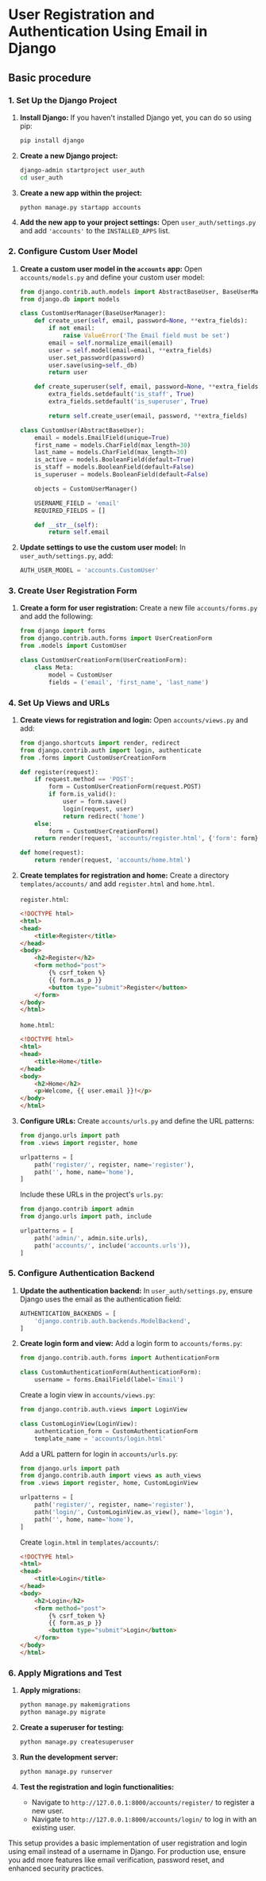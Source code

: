 # User Registration and Authentication Using Email in Django

## Basic procedure

### 1. Set Up the Django Project

1. **Install Django:**
   If you haven't installed Django yet, you can do so using pip:

   ```bash
   pip install django
   ```

2. **Create a new Django project:**

   ```bash
   django-admin startproject user_auth
   cd user_auth
   ```

3. **Create a new app within the project:**

   ```bash
   python manage.py startapp accounts
   ```

4. **Add the new app to your project settings:**
   Open `user_auth/settings.py` and add `'accounts'` to the `INSTALLED_APPS` list.

### 2. Configure Custom User Model

1. **Create a custom user model in the `accounts` app:**
   Open `accounts/models.py` and define your custom user model:

   ```python
   from django.contrib.auth.models import AbstractBaseUser, BaseUserManager
   from django.db import models

   class CustomUserManager(BaseUserManager):
       def create_user(self, email, password=None, **extra_fields):
           if not email:
               raise ValueError('The Email field must be set')
           email = self.normalize_email(email)
           user = self.model(email=email, **extra_fields)
           user.set_password(password)
           user.save(using=self._db)
           return user

       def create_superuser(self, email, password=None, **extra_fields):
           extra_fields.setdefault('is_staff', True)
           extra_fields.setdefault('is_superuser', True)

           return self.create_user(email, password, **extra_fields)

   class CustomUser(AbstractBaseUser):
       email = models.EmailField(unique=True)
       first_name = models.CharField(max_length=30)
       last_name = models.CharField(max_length=30)
       is_active = models.BooleanField(default=True)
       is_staff = models.BooleanField(default=False)
       is_superuser = models.BooleanField(default=False)

       objects = CustomUserManager()

       USERNAME_FIELD = 'email'
       REQUIRED_FIELDS = []

       def __str__(self):
           return self.email
   ```

2. **Update settings to use the custom user model:**
   In `user_auth/settings.py`, add:

   ```python
   AUTH_USER_MODEL = 'accounts.CustomUser'
   ```

### 3. Create User Registration Form

1. **Create a form for user registration:**
   Create a new file `accounts/forms.py` and add the following:

   ```python
   from django import forms
   from django.contrib.auth.forms import UserCreationForm
   from .models import CustomUser

   class CustomUserCreationForm(UserCreationForm):
       class Meta:
           model = CustomUser
           fields = ('email', 'first_name', 'last_name')
   ```

### 4. Set Up Views and URLs

1. **Create views for registration and login:**
   Open `accounts/views.py` and add:

   ```python
   from django.shortcuts import render, redirect
   from django.contrib.auth import login, authenticate
   from .forms import CustomUserCreationForm

   def register(request):
       if request.method == 'POST':
           form = CustomUserCreationForm(request.POST)
           if form.is_valid():
               user = form.save()
               login(request, user)
               return redirect('home')
       else:
           form = CustomUserCreationForm()
       return render(request, 'accounts/register.html', {'form': form})

   def home(request):
       return render(request, 'accounts/home.html')
   ```

2. **Create templates for registration and home:**
   Create a directory `templates/accounts/` and add `register.html` and `home.html`.

   `register.html`:

   ```html
   <!DOCTYPE html>
   <html>
   <head>
       <title>Register</title>
   </head>
   <body>
       <h2>Register</h2>
       <form method="post">
           {% csrf_token %}
           {{ form.as_p }}
           <button type="submit">Register</button>
       </form>
   </body>
   </html>
   ```

   `home.html`:

   ```html
   <!DOCTYPE html>
   <html>
   <head>
       <title>Home</title>
   </head>
   <body>
       <h2>Home</h2>
       <p>Welcome, {{ user.email }}!</p>
   </body>
   </html>
   ```

3. **Configure URLs:**
   Create `accounts/urls.py` and define the URL patterns:

   ```python
   from django.urls import path
   from .views import register, home

   urlpatterns = [
       path('register/', register, name='register'),
       path('', home, name='home'),
   ]
   ```

   Include these URLs in the project's `urls.py`:

   ```python
   from django.contrib import admin
   from django.urls import path, include

   urlpatterns = [
       path('admin/', admin.site.urls),
       path('accounts/', include('accounts.urls')),
   ]
   ```

### 5. Configure Authentication Backend

1. **Update the authentication backend:**
   In `user_auth/settings.py`, ensure Django uses the email as the authentication field:

   ```python
   AUTHENTICATION_BACKENDS = [
       'django.contrib.auth.backends.ModelBackend',
   ]
   ```

2. **Create login form and view:**
   Add a login form to `accounts/forms.py`:

   ```python
   from django.contrib.auth.forms import AuthenticationForm

   class CustomAuthenticationForm(AuthenticationForm):
       username = forms.EmailField(label='Email')
   ```

   Create a login view in `accounts/views.py`:

   ```python
   from django.contrib.auth.views import LoginView

   class CustomLoginView(LoginView):
       authentication_form = CustomAuthenticationForm
       template_name = 'accounts/login.html'
   ```

   Add a URL pattern for login in `accounts/urls.py`:

   ```python
   from django.urls import path
   from django.contrib.auth import views as auth_views
   from .views import register, home, CustomLoginView

   urlpatterns = [
       path('register/', register, name='register'),
       path('login/', CustomLoginView.as_view(), name='login'),
       path('', home, name='home'),
   ]
   ```

   Create `login.html` in `templates/accounts/`:

   ```html
   <!DOCTYPE html>
   <html>
   <head>
       <title>Login</title>
   </head>
   <body>
       <h2>Login</h2>
       <form method="post">
           {% csrf_token %}
           {{ form.as_p }}
           <button type="submit">Login</button>
       </form>
   </body>
   </html>
   ```

### 6. Apply Migrations and Test

1. **Apply migrations:**

   ```bash
   python manage.py makemigrations
   python manage.py migrate
   ```

2. **Create a superuser for testing:**

   ```bash
   python manage.py createsuperuser
   ```

3. **Run the development server:**

   ```bash
   python manage.py runserver
   ```

4. **Test the registration and login functionalities:**
   - Navigate to `http://127.0.0.1:8000/accounts/register/` to register a new user.
   - Navigate to `http://127.0.0.1:8000/accounts/login/` to log in with an existing user.

This setup provides a basic implementation of user registration and login using email instead of a username in Django. For production use, ensure you add more features like email verification, password reset, and enhanced security practices.

